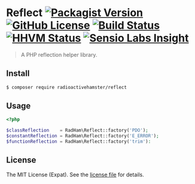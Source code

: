 Reflect [![Packagist Version][PACKAGIST VERSION BADGE]][PACKAGIST PAGE] [![GitHub License][LICENSE BADGE]][LICENSE PAGE] [![Build Status][BUILD BADGE]][BUILD PAGE] [![HHVM Status][HHVM BADGE]][BUILD PAGE] [![Sensio Labs Insight][SENSIO BADGE]][SENSIO PAGE]
=======
> A PHP reflection helper library.

Install
-------
```sh
$ composer require radioactivehamster/reflect
```

Usage
-----
```php
<?php

$classReflection    = RadHam\Reflect::factory('PDO');
$constantReflection = RadHam\Reflect::factory('E_ERROR');
$functionReflection = RadHam\Reflect::factory('trim'):
```

License
-------
The MIT License (Expat). See the [license file](LICENSE) for details.

[BUILD BADGE]:https://travis-ci.org/radioactivehamster/reflect.svg?branch=master
[BUILD PAGE]: https://travis-ci.org/radioactivehamster/reflect
[HHVM BADGE]: https://img.shields.io/hhvm/radioactivehamster/reflect.svg
[LICENSE BADGE]: https://img.shields.io/badge/license-MIT-blue.svg
[LICENSE PAGE]: https://github.com/radioactivehamster/reflect/blob/master/LICENSE
[PACKAGIST PAGE]: https://packagist.org/packages/radioactivehamster/reflect
[PACKAGIST VERSION BADGE]: https://img.shields.io/packagist/v/radioactivehamster/reflect.svg
[SENSIO BADGE]: https://insight.sensiolabs.com/projects/7e6ba80a-32e2-4d40-9f28-f0d187b53053/mini.png
[SENSIO PAGE]: https://insight.sensiolabs.com/projects/7e6ba80a-32e2-4d40-9f28-f0d187b53053
[STYLECI BADGE]: https://styleci.io/repos/52300053/shield
[STYLECI PAGE]: https://styleci.io/repos/52300053
